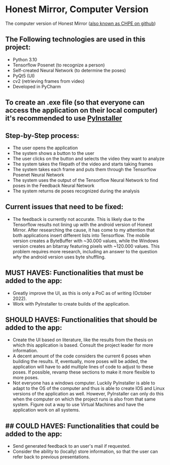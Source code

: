 # Honest Mirror, Computer Version
The computer version of Honest Mirror ([also known as CHPE on github](https://github.com/huict/CHPE))

## The Following technologies are used in this project:
- Python 3.10
- Tensorflow Posenet (to recognize a person)
- Self-created Neural Network (to determine the poses)
- PyQt5 (UI)
- cv2 (retrieving frames from video)
- Developed in PyCharm

## To create an .exe file (so that everyone can access the application on their local computer) it's recommended to use [PyInstaller](https://pyinstaller.org/en/stable/)

## Step-by-Step process:
- The user opens the application
- The system shows a button to the user
- The user clicks on the button and selects the video they want to analyze
- The system takes the filepath of the video and starts taking frames
- The system takes each frame and puts them through the Tensorflow Posenet Neural Network
- The system uses the output of the Tensorflow Neural Network to find poses in the Feedback Neural Network
- The system returns de poses recognized during the analysis

## Current issues that need to be fixed:
- The feedback is currently not accurate. This is likely due to the Tensorflow results not lining up with the android version of Honest Mirror. After researching the cause, it has come to my attention that both applications insert different lists into Tensorflow. The mobile version creates a ByteBuffer with ~30.000 values, while the Windows version creates an bitarray featuring pixels with ~120.000 values. This problem requires more research, including an answer to the question *why* the android version uses byte shuffling. 

## MUST HAVES: Functionalities that must be added to the app:
- Greatly improve the UI, as this is only a PoC as of writing (October 2022). 
- Work with PyInstaller to create builds of the application.

## SHOULD HAVES: Functionalities that should be added to the app:
- Create the UI based on literature, like the results from the thesis on which this application is based. Consult the project leader for more information.
- A decent amount of the code considers the current 6 poses when building the results. If, eventually, more poses will be added, the application will have to add multiple lines of code to adjust to these poses. If possible, revamp these sections to make it more flexible to more poses. 
- Not everyone has a windows computer. Luckily PyInstaller is able to adapt to the OS of the computer and thus is able to create IOS and Linux versions of the application as well. However, PyInstaller can only do this when the computer on which the project runs is also from that same system. Figure out a way to use Virtual Machines and have the application work on all systems. 

## ## COULD HAVES: Functionalities that could be added to the app:
- Send generated feedback to an user's mail if requested. 
- Consider the ability to (locally) store information, so that the user can refer back to previous presentations.
